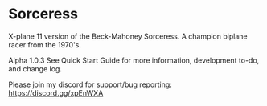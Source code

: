 # Sorceress
X-plane 11 version of the Beck-Mahoney Sorceress.  A champion biplane racer from the 1970's.

Alpha 1.0.3
See Quick Start Guide for more information, development to-do, and change log.

Please join my discord for support/bug reporting: https://discord.gg/xpEnWXA
